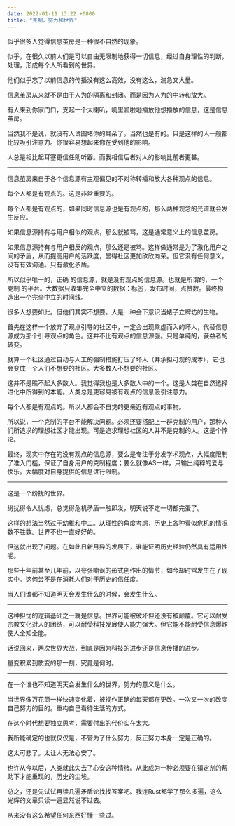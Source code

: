 ```yaml
---
date: 2022-01-11 13:22 +0800
title: "克制，努力和世界"
---
```

<!-- more -->

似乎很多人觉得信息茧房是一种很不自然的现象。

似乎，在很久以前人们是可以自由无限制地获得一切信息，经过自身理性的判断，处理，形成每个人所看到的世界。

他们似乎忘了以前信息的传播没有这么高效，没有这么，湍急又大量。

信息茧房从来就不是由于人为的隔离和封闭。而是因为人为的中转和放大。

有人来到你家门口，支起一个大喇叭，叽里呱啦地播放他想播放的信息，这是信息茧房。

当然我不是说，就没有人试图堵你的耳朵了。当然也是有的。只是这样的人一般都比较吸引注意力。你很容易想起来你在受到他的影响。

人总是相比起耳塞更信任助听器。而我相信后者对人的影响比前者更甚。

----

信息茧房来自于各个信息源有主观偏见的不对称转播和放大各种观点的信息。

每个人都是有观点的。这是非常重要的。

每个人都是有观点的，如果同时信息源也是有观点的，那么两种观念的光谱就会发生反应。

如果信息源持有与用户相似的观点，那么就被骂，这是通常意义上的信息茧房。

如果信息源持有与用户相反的观点，那么还是被骂。这样做通常是为了激化用户之间的矛盾，从而提高用户的活跃度，显得社区更加欣欣向荣。但它没有任何意义。没有有效沟通。只有激化矛盾。

所以似乎唯一的，正确 的信息源，就是没有观点的信息源。也就是所谓的，一个 克制 的平台。大数据只收集完全中立的数据：标签，发布时间，点赞数。最终构造出一个完全中立的时间线。

很多人想要如此。但他们其实不想要。人是一种会下意识当婊子立牌坊的生物。

首先在这样一个放弃了观点引导的社区中，一定会出现乘虚而入的坏人，代替信息源成为那个引导观点的角色。这并不比有观点的信息源强。只是单纯的，获益者的转变。

就算一个社区通过自动与人工的强制措施打压了坏人（并承担可观的成本），它也会变成一个人们不想要的社区。大多数人不想要的社区。

这并不是瞧不起大多数人。我觉得我也是大多数人中的一个。这是人类在自然选择进化中所得到的本能。人类总是更容易被有观点的信息吸引注意力。

每个人都是有观点的。所以人都会不自觉的更亲近有观点的事物。

所以说，一个克制的平台不能解决问题。必须还要搭配上一群克制的用户，那种人们所追求的理想社区才能出现。可是追求理想社区的人并不是克制的人。这是个悖论。

最终，现实中存在的没有观点的信息源，要么是专注于分发学术观点，大幅度限制了准入门槛，保证了自身用户的克制程度；要么就像AS一样，只输出纯粹的爱与快乐。大幅度对自身提供的信息进行限制。

----

这是一个纷扰的世界。

纷扰得令人忧虑，总觉得危机矛盾一触即发，明天说不定一切都完蛋了。

这样的想法当然过于幼稚和中二。从理性的角度考虑，历史上各种看似危机的情况数不胜数。世界不也一直好好的。

但这就出现了问题。在如此日新月异的发展下，谁能证明历史经验仍然具有适用性呢。

那些十年前甚至几年前，以夸张嘲讽的形式创作出的情节，如今却时常发生在了现实中。这何尝不是在消耗人们对于历史的信任度。

当人们谁都不知道明天会发生什么的时候，会发生什么。

----

这种担忧的逻辑基础之一就是信息。世界可能被破坏但还没有被颠覆。它可以耐受宗教文化对人的团结，可以耐受科技发展使人能力强大。但它能不能耐受信息爆炸使人全知全能。

话说回来，两次世界大战，到底是因为科技的进步还是信息传播的进步。

量变积累到质变的那一刻，究竟是何时。

----

在一个谁也不知道明天会发生什么的世界，努力的意义是什么。

当世界像万花筒一样快速变化着，被视作正确的每天都在更改。一次又一次的改变自己努力的目的。重构自己看待生活的方式。

在这个时代想要独立思考，需要付出的代价实在太大。

我所能确定的也就仅仅是，不管为了什么努力，反正努力本身一定是正确的。

这太可悲了。太让人无法心安了。

也许从今以后，人类就此失去了心安这种情绪。从此成为一种必须要在镇定剂的帮助下才能重现的，历史的尘埃。

总之，还是先试试再读几遍矛盾论找找答案吧。我连Rust都学了那么多遍，这么光辉的文章只读一遍显然说不过去。

从来没有这么希望任何东西好懂一些过。
